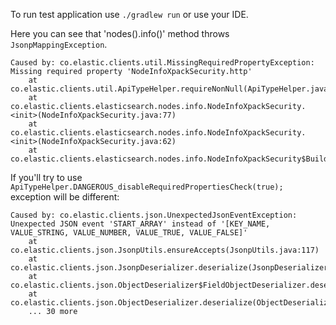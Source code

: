 To run test application use `./gradlew run` or use your IDE.

Here you can see that 'nodes().info()' method throws `JsonpMappingException`.

```shell
Caused by: co.elastic.clients.util.MissingRequiredPropertyException: Missing required property 'NodeInfoXpackSecurity.http'
	at co.elastic.clients.util.ApiTypeHelper.requireNonNull(ApiTypeHelper.java:76)
	at co.elastic.clients.elasticsearch.nodes.info.NodeInfoXpackSecurity.<init>(NodeInfoXpackSecurity.java:77)
	at co.elastic.clients.elasticsearch.nodes.info.NodeInfoXpackSecurity.<init>(NodeInfoXpackSecurity.java:62)
	at co.elastic.clients.elasticsearch.nodes.info.NodeInfoXpackSecurity$Builder.build(NodeInfoXpackSecurity.java:242)
```

If you'll try to use `ApiTypeHelper.DANGEROUS_disableRequiredPropertiesCheck(true);` exception will be different:

```shell
Caused by: co.elastic.clients.json.UnexpectedJsonEventException: Unexpected JSON event 'START_ARRAY' instead of '[KEY_NAME, VALUE_STRING, VALUE_NUMBER, VALUE_TRUE, VALUE_FALSE]'
	at co.elastic.clients.json.JsonpUtils.ensureAccepts(JsonpUtils.java:117)
	at co.elastic.clients.json.JsonpDeserializer.deserialize(JsonpDeserializer.java:76)
	at co.elastic.clients.json.ObjectDeserializer$FieldObjectDeserializer.deserialize(ObjectDeserializer.java:78)
	at co.elastic.clients.json.ObjectDeserializer.deserialize(ObjectDeserializer.java:192)
	... 30 more
```
